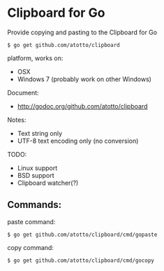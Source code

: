 # Clipboard for Go

Provide copying and pasting to the Clipboard for Go

    $ go get github.com/atotto/clipboard

platform, works on:

* OSX
* Windows 7 (probably work on other Windows)


Document: 

* http://godoc.org/github.com/atotto/clipboard

Notes:

* Text string only
* UTF-8 text encoding only (no conversion)

TODO:

* Linux support
* BSD support
* Clipboard watcher(?)

## Commands:

paste command:

    $ go get github.com/atotto/clipboard/cmd/gopaste

copy command:

    $ go get github.com/atotto/clipboard/cmd/gocopy

